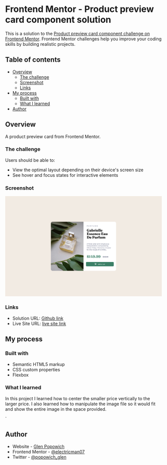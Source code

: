 # Frontend Mentor - Product preview card component solution

This is a solution to the [Product preview card component challenge on Frontend Mentor](https://www.frontendmentor.io/challenges/product-preview-card-component-GO7UmttRfa). Frontend Mentor challenges help you improve your coding skills by building realistic projects.

## Table of contents

- [Overview](#overview)
  - [The challenge](#the-challenge)
  - [Screenshot](#screenshot)
  - [Links](#links)
- [My process](#my-process)
  - [Built with](#built-with)
  - [What I learned](#what-i-learned)
- [Author](#author)

## Overview

A product preview card from Frontend Mentor.

### The challenge

Users should be able to:

- View the optimal layout depending on their device's screen size
- See hover and focus states for interactive elements

### Screenshot

![](./screenshot.png)

### Links

- Solution URL: [Github link](https://github.com/electricman07/product-preview-card-component-main)
- Live Site URL: [live site link](https://your-live-site-url.com)

## My process

### Built with

- Semantic HTML5 markup
- CSS custom properties
- Flexbox

### What I learned

In this project I learned how to center the smaller price vertically to the larger price. I also learned how to manipulate the image file so it would fit and show the entire image in the space provided.

`

## Author

- Website - [Glen Popowich](https://github.com/electricman07)
- Frontend Mentor - [@electricman07](https://www.frontendmentor.io/profile/electricman07)
- Twitter - [@popowich_glen](https://www.twitter.com/popowich_glen)
